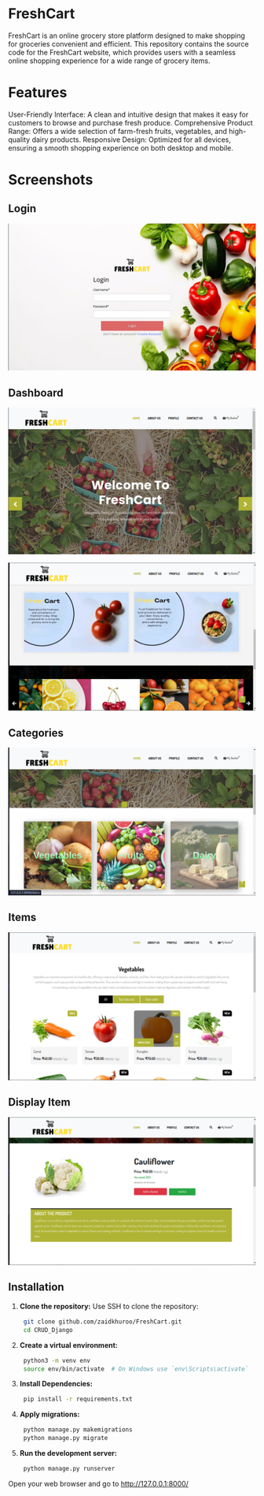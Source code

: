 # FreshCart
FreshCart is an online grocery store platform designed to make shopping for groceries convenient and efficient. This repository contains the source code for the FreshCart website, which provides users with a seamless online shopping experience for a wide range of grocery items.

# Features
User-Friendly Interface: A clean and intuitive design that makes it easy for customers to browse and purchase fresh produce.
Comprehensive Product Range: Offers a wide selection of farm-fresh fruits, vegetables, and high-quality dairy products.
Responsive Design: Optimized for all devices, ensuring a smooth shopping experience on both desktop and mobile.

# Screenshots

## Login
![Login](static/images/demo/login.png)


## Dashboard
![Dashboard](static/images/demo/home.png)

![Dashboard](static/images/demo/dash2.png)


## Categories
![Categories](static/images/demo/categ.png)


## Items
![Items](static/images/demo/subcat.png)


## Display Item
![Display Item](static/images/demo/show.png)


## Installation

1. **Clone the repository:**
Use SSH to clone the repository:
   ```bash 
    git clone github.com/zaidkhuroo/FreshCart.git
    cd CRUD_Django
   
2. **Create a virtual environment:**
   ```bash
    python3 -m venv env
    source env/bin/activate  # On Windows use `env\Scripts\activate`

3. **Install Dependencies:**
   ```bash
    pip install -r requirements.txt
   
4. **Apply migrations:**
   ```bash
    python manage.py makemigrations
    python manage.py migrate

5. **Run the development server:**
   ```bash
    python manage.py runserver

Open your web browser and go to http://127.0.0.1:8000/
